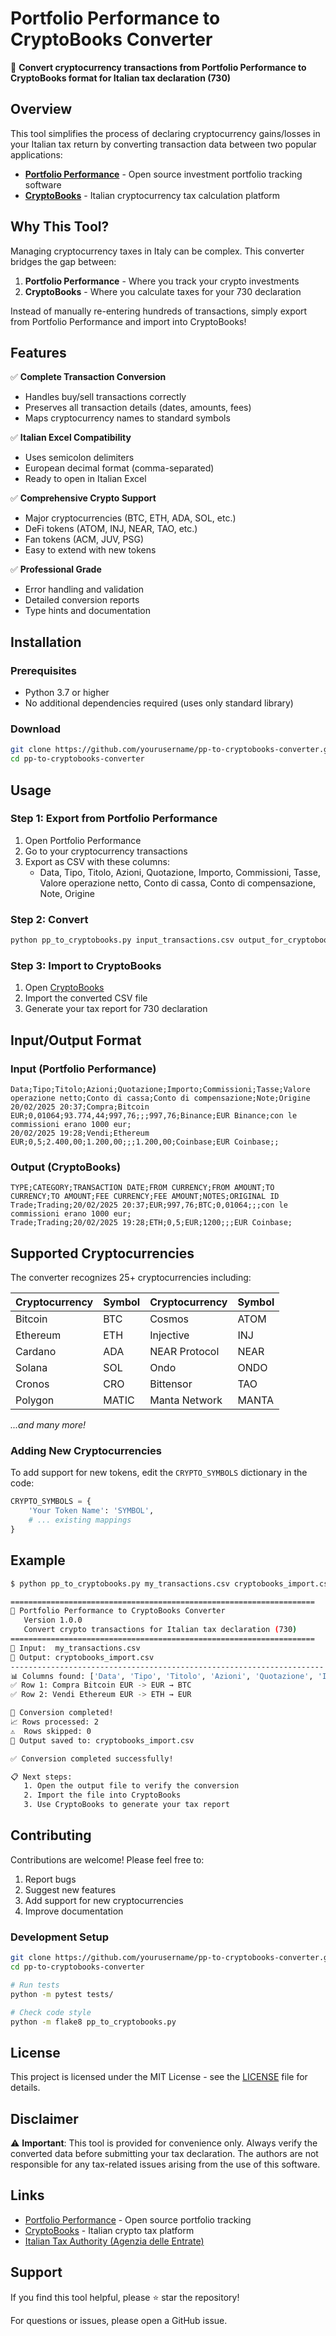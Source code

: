# Portfolio Performance to CryptoBooks Converter

🔄 **Convert cryptocurrency transactions from Portfolio Performance to CryptoBooks format for Italian tax declaration (730)**

## Overview

This tool simplifies the process of declaring cryptocurrency gains/losses in your Italian tax return by converting transaction data between two popular applications:

- **[Portfolio Performance](https://www.portfolio-performance.info/en/)** - Open source investment portfolio tracking software
- **[CryptoBooks](https://cryptobooks.tax/it)** - Italian cryptocurrency tax calculation platform

## Why This Tool?

Managing cryptocurrency taxes in Italy can be complex. This converter bridges the gap between:

1. **Portfolio Performance** - Where you track your crypto investments
2. **CryptoBooks** - Where you calculate taxes for your 730 declaration

Instead of manually re-entering hundreds of transactions, simply export from Portfolio Performance and import into CryptoBooks!

## Features

✅ **Complete Transaction Conversion**
- Handles buy/sell transactions correctly
- Preserves all transaction details (dates, amounts, fees)
- Maps cryptocurrency names to standard symbols

✅ **Italian Excel Compatibility**
- Uses semicolon delimiters
- European decimal format (comma-separated)
- Ready to open in Italian Excel

✅ **Comprehensive Crypto Support**
- Major cryptocurrencies (BTC, ETH, ADA, SOL, etc.)
- DeFi tokens (ATOM, INJ, NEAR, TAO, etc.)
- Fan tokens (ACM, JUV, PSG)
- Easy to extend with new tokens

✅ **Professional Grade**
- Error handling and validation
- Detailed conversion reports
- Type hints and documentation

## Installation

### Prerequisites
- Python 3.7 or higher
- No additional dependencies required (uses only standard library)

### Download
```bash
git clone https://github.com/yourusername/pp-to-cryptobooks-converter.git
cd pp-to-cryptobooks-converter
```

## Usage

### Step 1: Export from Portfolio Performance
1. Open Portfolio Performance
2. Go to your cryptocurrency transactions
3. Export as CSV with these columns:
   - Data, Tipo, Titolo, Azioni, Quotazione, Importo, Commissioni, Tasse, Valore operazione netto, Conto di cassa, Conto di compensazione, Note, Origine

### Step 2: Convert
```bash
python pp_to_cryptobooks.py input_transactions.csv output_for_cryptobooks.csv
```

### Step 3: Import to CryptoBooks
1. Open [CryptoBooks](https://cryptobooks.tax/it)
2. Import the converted CSV file
3. Generate your tax report for 730 declaration

## Input/Output Format

### Input (Portfolio Performance)
```csv
Data;Tipo;Titolo;Azioni;Quotazione;Importo;Commissioni;Tasse;Valore operazione netto;Conto di cassa;Conto di compensazione;Note;Origine
20/02/2025 20:37;Compra;Bitcoin EUR;0,01064;93.774,44;997,76;;;997,76;Binance;EUR Binance;con le commissioni erano 1000 eur;
20/02/2025 19:28;Vendi;Ethereum EUR;0,5;2.400,00;1.200,00;;;1.200,00;Coinbase;EUR Coinbase;;
```

### Output (CryptoBooks)
```csv
TYPE;CATEGORY;TRANSACTION DATE;FROM CURRENCY;FROM AMOUNT;TO CURRENCY;TO AMOUNT;FEE CURRENCY;FEE AMOUNT;NOTES;ORIGINAL ID
Trade;Trading;20/02/2025 20:37;EUR;997,76;BTC;0,01064;;;con le commissioni erano 1000 eur;
Trade;Trading;20/02/2025 19:28;ETH;0,5;EUR;1200;;;EUR Coinbase;
```

## Supported Cryptocurrencies

The converter recognizes 25+ cryptocurrencies including:

| Cryptocurrency | Symbol | Cryptocurrency | Symbol |
|---------------|--------|---------------|--------|
| Bitcoin | BTC | Cosmos | ATOM |
| Ethereum | ETH | Injective | INJ |
| Cardano | ADA | NEAR Protocol | NEAR |
| Solana | SOL | Ondo | ONDO |
| Cronos | CRO | Bittensor | TAO |
| Polygon | MATIC | Manta Network | MANTA |

*...and many more!*

### Adding New Cryptocurrencies

To add support for new tokens, edit the `CRYPTO_SYMBOLS` dictionary in the code:

```python
CRYPTO_SYMBOLS = {
    'Your Token Name': 'SYMBOL',
    # ... existing mappings
}
```

## Example

```bash
$ python pp_to_cryptobooks.py my_transactions.csv cryptobooks_import.csv

====================================================================
🔄 Portfolio Performance to CryptoBooks Converter
   Version 1.0.0
   Convert crypto transactions for Italian tax declaration (730)
====================================================================
📁 Input:  my_transactions.csv
📁 Output: cryptobooks_import.csv
----------------------------------------------------------------------
📊 Columns found: ['Data', 'Tipo', 'Titolo', 'Azioni', 'Quotazione', 'Importo', 'Commissioni', 'Tasse', 'Valore operazione netto', 'Conto di cassa', 'Conto di compensazione', 'Note', 'Origine']
✅ Row 1: Compra Bitcoin EUR -> EUR → BTC
✅ Row 2: Vendi Ethereum EUR -> ETH → EUR

🎉 Conversion completed!
📈 Rows processed: 2
⚠️  Rows skipped: 0
💾 Output saved to: cryptobooks_import.csv

✅ Conversion completed successfully!

📋 Next steps:
   1. Open the output file to verify the conversion
   2. Import the file into CryptoBooks
   3. Use CryptoBooks to generate your tax report
```

## Contributing

Contributions are welcome! Please feel free to:

1. Report bugs
2. Suggest new features
3. Add support for new cryptocurrencies
4. Improve documentation

### Development Setup

```bash
git clone https://github.com/yourusername/pp-to-cryptobooks-converter.git
cd pp-to-cryptobooks-converter

# Run tests
python -m pytest tests/

# Check code style
python -m flake8 pp_to_cryptobooks.py
```

## License

This project is licensed under the MIT License - see the [LICENSE](LICENSE) file for details.

## Disclaimer

⚠️ **Important**: This tool is provided for convenience only. Always verify the converted data before submitting your tax declaration. The authors are not responsible for any tax-related issues arising from the use of this software.

## Links

- [Portfolio Performance](https://www.portfolio-performance.info/en/) - Open source portfolio tracking
- [CryptoBooks](https://cryptobooks.tax/it) - Italian crypto tax platform
- [Italian Tax Authority (Agenzia delle Entrate)](https://www.agenziaentrate.gov.it/)

## Support

If you find this tool helpful, please ⭐ star the repository!

For questions or issues, please open a GitHub issue.
